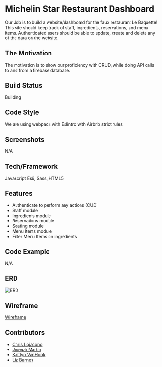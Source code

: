 # Michelin Star Restaurant Dashboard
Our Job is to build a website/dashboard for the faux restaurant Le Baquette! This site should keep track of staff, ingredients, reservations, and menu items.
Authenticated users should be able to update, create and delete any of the data on the website.

## The Motivation
The motivation is to show our proficiency with CRUD, while doing API calls to and from a firebase database. 

## Build Status
Building

## Code Style
We are using webpack with Eslintrc with Airbnb strict rules

## Screenshots
N/A

## Tech/Framework
Javascript Es6, Sass, HTML5

## Features
* Authenticate to perform any actions (CUD)
* Staff module
* Ingredients module
* Reservations module
* Seating module
* Menu Items module
* Filter Menu Items on ingredients

## Code Example
N/A

## ERD
![ERD](https://i.postimg.cc/25b4vQxn/ERD-Michelin-Star.png)

## Wireframe
[Wireframe](https://www.figma.com/file/mgcTKkbXSx81KxopQasZaw/Wireframe?node-id=0%3A1)

## Contributors
* [Chris Lojacono](https://github.com/chrislojacono)
* [Joseph Martin](https://github.com/josephtmartin)
* [Kaitlyn VanHook](https://github.com/kaitvan)
* [Liz Barnes](https://github.com/liz-barnes)
